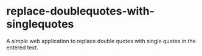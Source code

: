 # replace-doublequotes-with-singlequotes
A simple web application to replace double quotes with single quotes in the entered text.
